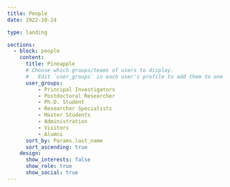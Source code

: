 ```yaml
---
title: People
date: 2022-10-24

type: landing

sections:
  - block: people
    content:
      title: Pineapple
      # Choose which groups/teams of users to display.
      #   Edit `user_groups` in each user's profile to add them to one or more of these groups.
      user_groups:
          - Principal Investigators
          - Postdoctoral Researcher
          - Ph.D. Student
          - Researcher Specialists
          - Master Students
          - Administration
          - Visitors
          - Alumni
      sort_by: Params.last_name
      sort_ascending: true
    design:
      show_interests: false
      show_role: true
      show_social: true
---
```

